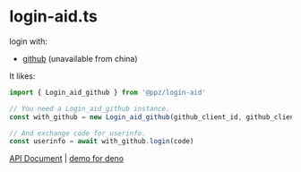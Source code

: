 # login-aid.ts
login with:
+ [github](https://jsr.io/@ppz/login-aid@latest/doc/~/Login_aid_github) (unavailable from china)

It likes:
``` ts
import { Login_aid_github } from '@ppz/login-aid'

// You need a Login_aid_github instance.
const with_github = new Login_aid_github(github_client_id, github_client_secret)

// And exchange code for userinfo.
const userinfo = await with_github.login(code)
```

[API Document](https://jsr.io/@ppz/login-aid/doc)
| [demo for deno](https://github.com/ppzreboot/login-aid.ts/tree/main/demo/deno)
